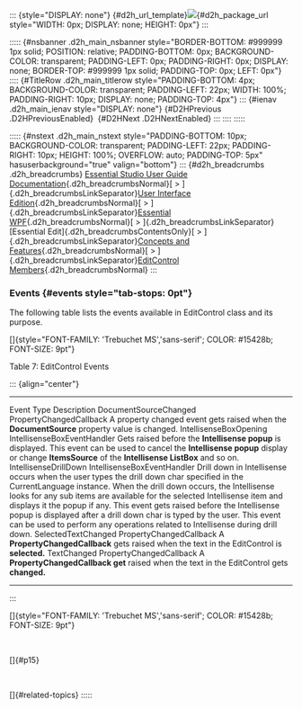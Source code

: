 ::: {style="DISPLAY: none"}
[](ms-xhelp:///?Id=d2h_url_template){#d2h_url_template}![](!package_url!){#d2h_package_url style="WIDTH: 0px; DISPLAY: none; HEIGHT: 0px"}
:::

::::: {#nsbanner .d2h_main_nsbanner style="BORDER-BOTTOM: #999999 1px solid; POSITION: relative; PADDING-BOTTOM: 0px; BACKGROUND-COLOR: transparent; PADDING-LEFT: 0px; PADDING-RIGHT: 0px; DISPLAY: none; BORDER-TOP: #999999 1px solid; PADDING-TOP: 0px; LEFT: 0px"}
:::: {#TitleRow .d2h_main_titlerow style="PADDING-BOTTOM: 4px; BACKGROUND-COLOR: transparent; PADDING-LEFT: 22px; WIDTH: 100%; PADDING-RIGHT: 10px; DISPLAY: none; PADDING-TOP: 4px"}
::: {#ienav .d2h_main_ienav style="DISPLAY: none"}
[](ms-xhelp:///?Id=7b1df866-3d05-42cb-864d-eab6d168ad22){#D2HPrevious .D2HPreviousEnabled}  [](ms-xhelp:///?Id=ab512301-9b99-4529-a21c-ee3c1f2473ca){#D2HNext .D2HNextEnabled}
:::
::::
:::::

::::: {#nstext .d2h_main_nstext style="PADDING-BOTTOM: 10px; BACKGROUND-COLOR: transparent; PADDING-LEFT: 22px; PADDING-RIGHT: 10px; HEIGHT: 100%; OVERFLOW: auto; PADDING-TOP: 5px" hasuserbackground="true" valign="bottom"}
::: {#d2h_breadcrumbs .d2h_breadcrumbs}
[Essential Studio User Guide Documentation](ms-xhelp:///?Id=12457748-09e3-4d74-a240-8e049cedf030){.d2h_breadcrumbsNormal}[ \> ]{.d2h_breadcrumbsLinkSeparator}[User Interface Edition](ms-xhelp:///?Id=c29296b7-531c-413b-a0ec-488ca1f7f669){.d2h_breadcrumbsNormal}[ \> ]{.d2h_breadcrumbsLinkSeparator}[Essential WPF](ms-xhelp:///?Id=7f4f82c5-151c-4262-94d0-75c4626c77bc){.d2h_breadcrumbsNormal}[ \> ]{.d2h_breadcrumbsLinkSeparator}[Essential Edit]{.d2h_breadcrumbsContentsOnly}[ \> ]{.d2h_breadcrumbsLinkSeparator}[Concepts and Features](ms-xhelp:///?Id=f61feb80-1940-4b18-ab36-1ab89df8b52a){.d2h_breadcrumbsNormal}[ \> ]{.d2h_breadcrumbsLinkSeparator}[EditControl Members](ms-xhelp:///?Id=bb3fd9ce-59ed-4640-90f7-21692312ce10){.d2h_breadcrumbsNormal}
:::

### Events {#events style="tab-stops: 0pt"}

The following table lists the events available in EditControl class and its purpose.

[]{style="FONT-FAMILY: 'Trebuchet MS','sans-serif'; COLOR: #15428b; FONT-SIZE: 9pt"} 

Table 7: EditControl Events

::: {align="center"}
  ------------------------ ----------------------------- ------------------------------------------------------------------------------------------------------------------------------------------------------------------------------------------------------------------------------------------------------------------------------------------------------------------------------------------------------------------------------------------------------------------------------------------------------------------------------------------
  Event                    Type                          Description
  DocumentSourceChanged    PropertyChangedCallback       A property changed event gets raised when the **DocumentSource** property value is changed.
  IntellisenseBoxOpening   IntellisenseBoxEventHandler   Gets raised before the **Intellisense popup** is displayed. This event can be used to cancel the **Intellisense popup** display or change **ItemsSource** of the **Intellisense ListBox** and so on.
  IntellisenseDrillDown    IntellisenseBoxEventHandler   Drill down in Intellisense occurs when the user types the drill down char specified in the CurrentLanguage instance. When the drill down occurs, the Intellisense looks for any sub items are available for the selected Intellisense item and displays it the popup if any. This event gets raised before the Intellisense popup is displayed after a drill down char is typed by the user. This event can be used to perform any operations related to Intellisense during drill down.
  SelectedTextChanged      PropertyChangedCallback       A **PropertyChangedCallback** gets raised when the text in the EditControl is **selected.**
  TextChanged              PropertyChangedCallback       A **PropertyChangedCallback get** raised when the text in the EditControl gets **changed.**
  ------------------------ ----------------------------- ------------------------------------------------------------------------------------------------------------------------------------------------------------------------------------------------------------------------------------------------------------------------------------------------------------------------------------------------------------------------------------------------------------------------------------------------------------------------------------------
:::

[]{style="FONT-FAMILY: 'Trebuchet MS','sans-serif'; COLOR: #15428b; FONT-SIZE: 9pt"} 

 

[]{#p15} 

 

[]{#related-topics}
:::::
